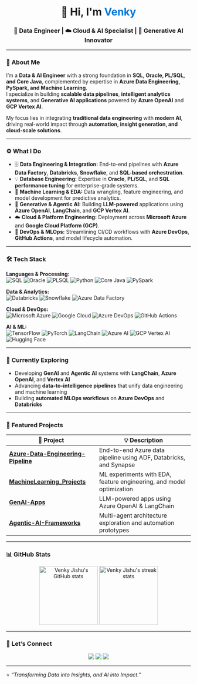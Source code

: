 <!-- Profile Header -->
<h1 align="center">👋 Hi, I'm <span style="color:#0078D7;">Venky </span></h1>
<h3 align="center">🧠 Data Engineer | ☁️ Cloud & AI Specialist | 🤖 Generative AI Innovator</h3>

---

### 🧩 **About Me**

I’m a **Data & AI Engineer** with a strong foundation in **SQL, Oracle, PL/SQL, and Core Java**, complemented by expertise in **Azure Data Engineering, PySpark, and Machine Learning**.  
I specialize in building **scalable data pipelines**, **intelligent analytics systems**, and **Generative AI applications** powered by **Azure OpenAI** and **GCP Vertex AI**.  

My focus lies in integrating **traditional data engineering** with **modern AI**, driving real-world impact through **automation, insight generation, and cloud-scale solutions**.

---

### ⚙️ **What I Do**

- 🗄️ **Data Engineering & Integration:** End-to-end pipelines with **Azure Data Factory**, **Databricks**, **Snowflake**, and **SQL-based orchestration**.  
- 💡 **Database Engineering:** Expertise in **Oracle**, **PL/SQL**, and **SQL performance tuning** for enterprise-grade systems.  
- 🧠 **Machine Learning & EDA:** Data wrangling, feature engineering, and model development for predictive analytics.  
- 🤖 **Generative & Agentic AI:** Building **LLM-powered** applications using **Azure OpenAI**, **LangChain**, and **GCP Vertex AI**.  
- ☁️ **Cloud & Platform Engineering:** Deployment across **Microsoft Azure** and **Google Cloud Platform (GCP)**.  
- 🔧 **DevOps & MLOps:** Streamlining CI/CD workflows with **Azure DevOps**, **GitHub Actions**, and model lifecycle automation.

---

### 🛠️ **Tech Stack**

**Languages & Processing:**  
![SQL](https://img.shields.io/badge/SQL-336791?style=for-the-badge&logo=postgresql&logoColor=white)
![Oracle](https://img.shields.io/badge/Oracle-F80000?style=for-the-badge&logo=oracle&logoColor=white)
![PLSQL](https://img.shields.io/badge/PL%2FSQL-F80000?style=for-the-badge&logo=oracle&logoColor=white)
![Python](https://img.shields.io/badge/Python-3776AB?style=for-the-badge&logo=python&logoColor=white)
![Core Java](https://img.shields.io/badge/Core%20Java-007396?style=for-the-badge&logo=java&logoColor=white)
![PySpark](https://img.shields.io/badge/PySpark-E25A1C?style=for-the-badge&logo=apachespark&logoColor=white)

**Data & Analytics:**  
![Databricks](https://img.shields.io/badge/Databricks-EF3E2E?style=for-the-badge&logo=databricks&logoColor=white)
![Snowflake](https://img.shields.io/badge/Snowflake-29B5E8?style=for-the-badge&logo=snowflake&logoColor=white)
![Azure Data Factory](https://img.shields.io/badge/Azure%20Data%20Factory-0078D4?style=for-the-badge&logo=microsoftazure&logoColor=white)

**Cloud & DevOps:**  
![Microsoft Azure](https://img.shields.io/badge/Azure-0078D4?style=for-the-badge&logo=microsoftazure&logoColor=white)
![Google Cloud](https://img.shields.io/badge/GCP-4285F4?style=for-the-badge&logo=googlecloud&logoColor=white)
![Azure DevOps](https://img.shields.io/badge/Azure%20DevOps-0078D7?style=for-the-badge&logo=azuredevops&logoColor=white)
![GitHub Actions](https://img.shields.io/badge/GitHub%20Actions-2088FF?style=for-the-badge&logo=githubactions&logoColor=white)

**AI & ML:**  
![TensorFlow](https://img.shields.io/badge/TensorFlow-FF6F00?style=for-the-badge&logo=tensorflow&logoColor=white)
![PyTorch](https://img.shields.io/badge/PyTorch-EE4C2C?style=for-the-badge&logo=pytorch&logoColor=white)
![LangChain](https://img.shields.io/badge/LangChain-121212?style=for-the-badge&logo=openai&logoColor=white)
![Azure AI](https://img.shields.io/badge/Azure%20AI-0078D4?style=for-the-badge&logo=microsoftazure&logoColor=white)
![GCP Vertex AI](https://img.shields.io/badge/GCP%20Vertex%20AI-4285F4?style=for-the-badge&logo=googlecloud&logoColor=white)
![Hugging Face](https://img.shields.io/badge/Hugging%20Face-FFD21E?style=for-the-badge&logo=huggingface&logoColor=black)

---

### 🌱 **Currently Exploring**
- Developing **GenAI** and **Agentic AI** systems with **LangChain**, **Azure OpenAI**, and **Vertex AI**  
- Advancing **data-to-intelligence pipelines** that unify data engineering and machine learning  
- Building **automated MLOps workflows** on **Azure DevOps** and **Databricks**

---

### 📂 **Featured Projects**

| 🚀 Project | 💡 Description |
|------------|----------------|
| [**Azure-Data-Engineering-Pipeline**](https://github.com/VenkyJishu/Azure-Data-Engineering-Pipeline) | End-to-end Azure data pipeline using ADF, Databricks, and Synapse |
| [**MachineLearning_Projects**](https://github.com/VenkyJishu/MachineLearning_Projects) | ML experiments with EDA, feature engineering, and model optimization |
| [**GenAI-Apps**](https://github.com/VenkyJishu/GenAI) | LLM-powered apps using Azure OpenAI & LangChain |
| [**Agentic-AI-Frameworks**](https://github.com/VenkyJishu/AgenticAI) | Multi-agent architecture exploration and automation prototypes |

---

### 📊 **GitHub Stats**

<p align="center">
  <img src="https://github-readme-stats.vercel.app/api?username=VenkyJishu&show_icons=true&theme=tokyonight" alt="Venky Jishu's GitHub stats" height="160px"/>
  <img src="https://github-readme-streak-stats.herokuapp.com/?user=VenkyJishu&theme=tokyonight" alt="Venky Jishu's streak stats" height="160px"/>
</p>

---

### 🤝 **Let’s Connect**

<p align="center">
  <a href="https://www.linkedin.com/in/venkyjishu/"><img src="https://img.shields.io/badge/LinkedIn-0077B5?style=for-the-badge&logo=linkedin&logoColor=white" /></a>
  <a href="mailto:venkyjishu@gmail.com"><img src="https://img.shields.io/badge/Email-D14836?style=for-the-badge&logo=gmail&logoColor=white" /></a>
  <a href="https://github.com/VenkyJishu"><img src="https://img.shields.io/badge/GitHub-100000?style=for-the-badge&logo=github&logoColor=white" /></a>
</p>

---

⭐️ *“Transforming Data into Insights, and AI into Impact.”*

